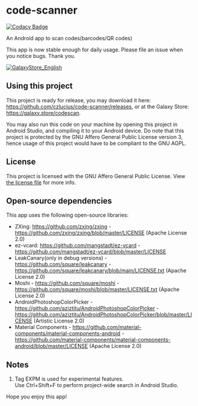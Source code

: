 # code-scanner
[![Codacy Badge](https://app.codacy.com/project/badge/Grade/c5bbd14d952d462c95e6177aea893056)](https://www.codacy.com/gh/czlucius/code-scanner/dashboard?utm_source=github.com&amp;utm_medium=referral&amp;utm_content=czlucius/code-scanner&amp;utm_campaign=Badge_Grade)

An Android app to scan codes(barcodes/QR codes)

This app is now stable enough for daily usage. Please file an issue when you notice bugs. Thank you.

[![GalaxyStore_English](https://github.com/czlucius/code-scanner/blob/main/GalaxyStore_English.png)](https://galaxy.store/codescan)


## Using this project
This project is ready for release, you may download it here: https://github.com/czlucius/code-scanner/releases, or at the Galaxy Store: https://galaxy.store/codescan.

You may also run this code on your machine by opening this project in Android Studio, and compiling it to your Android device.
Do note that this project is protected by the GNU Affero General Public License version 3, hence usage of this project would have to be compliant to the GNU AGPL.

## License
This project is licensed with the GNU Affero General Public License. View [the license file](LICENSE.md) for more info.

## Open-source dependencies

This app uses the following open-source libraries:


-  ZXing: https://github.com/zxing/zxing - https://github.com/zxing/zxing/blob/master/LICENSE (Apache License 2.0)
-  ez-vcard: https://github.com/mangstadt/ez-vcard - https://github.com/mangstadt/ez-vcard/blob/master/LICENSE
-  LeakCanary(only in debug versions) - https://github.com/square/leakcanary - https://github.com/square/leakcanary/blob/main/LICENSE.txt (Apache License 2.0)
-  Moshi - https://github.com/square/moshi - https://github.com/square/moshi/blob/master/LICENSE.txt (Apache License 2.0)
-  AndroidPhotoshopColorPicker - https://github.com/aziztitu/AndroidPhotoshopColorPicker - https://github.com/aziztitu/AndroidPhotoshopColorPicker/blob/master/LICENSE (Artistic License 2.0)
-  Material Components - https://github.com/material-components/material-components-android - https://github.com/material-components/material-components-android/blob/master/LICENSE (Apache License 2.0)


## Notes
1.  Tag EXPM is used for experimental features.                       
    Use Ctrl+Shift+F to perform project-wide search in Android Studio.
    
Hope you enjoy this app!

